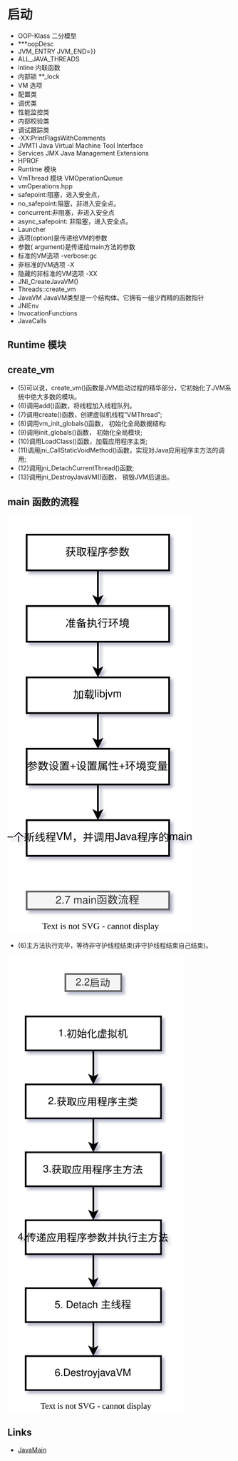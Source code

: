 # 启动

- OOP-Klass 二分模型
- ***oopDesc
- JVM_ENTRY JVM_END=}}
- ALL_JAVA_THREADS
- inline 内联函数
- 内部锁 **_lock
- VM 选项
- 配置类
- 调优类
- 性能监控类
- 内部校验类
- 调试跟踪类
- -XX:PrintFlagsWithComments 
- JVMTI Java Virtual Machine Tool Interface
- Services JMX Java Management Extensions
- HPROF
- Runtime 模块
- VmThread 模块 VMOperationQueue
- vmOperations.hpp
- safepoint:阻塞，进入安全点，
- no_safepoint:阻塞，非进入安全点。
- concurrent:非阻塞，非进入安全点
- async_safepoint: 非阻塞，进入安全点。
- Launcher
- 选项(option)是传递给VM的参数
- 参数( argument)是传递给main方法的参数
- 标准的VM选项 -verbose:gc
- 非标准的VM选项 -X
- 隐藏的非标准的VM选项 -XX
- JNI_CreateJavaVM()
- Threads::create_vm
- JavaVM  JavaVM类型是一个结构体。它拥有一组少而精的函数指针
- JNIEnv 
- InvocationFunctions
- JavaCalls


## Runtime 模块


## create_vm

- (5)可以说，create_vm()函数是JVM启动过程的精华部分，它初始化了JVM系统中绝大多数的模块。
- (6)调用add()函数，将线程加入线程队列。
- (7)调用create()函数，创建虚拟机线程“VMThread”;
- (8)调用vm_init_globals()函数， 初始化全局数据结构:
- (9)调用init_globals()函数， 初始化全局模块;
- (10)调用LoadClass()函数，加载应用程序主类;
- (11)调用jni_CallStaticVoidMethod()函数，实现对Java应用程序主方法的调用;
- (12)调用jni_DetachCurrentThread()函数;
- (13)调用jni_DestroyJavaVM()函数， 销毁JVM后退出。

## main 函数的流程

![2.7-main函数执行流程.svg](./images/2.7-main函数执行流程.svg)

- (6)主方法执行完毕，等待非守护线程结束(非守护线程结束自己结束)。

![JavaMain程序流程.drawio.svg](./images/JavaMain程序流程.drawio.svg)

## Links

- [JavaMain](https://github.com/openjdk/jdk18/blob/master/src/java.base/share/native/libjli/java.c#L389)